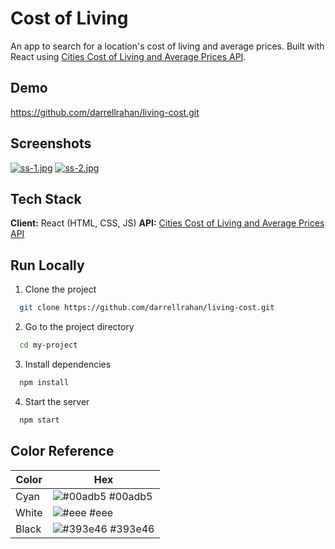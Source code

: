 # Cost of Living

An app to search for a location's cost of living and average prices. Built with React using [Cities Cost of Living and Average Prices API](https://rapidapi.com/zyla-labs-zyla-labs-default/api/cities-cost-of-living-and-average-prices-api).

## Demo

https://github.com/darrellrahan/living-cost.git

## Screenshots

[![ss-1.jpg](https://i.postimg.cc/7YT479CX/ss-1.jpg)](https://postimg.cc/tYy8GhNV)
[![ss-2.jpg](https://i.postimg.cc/DyVvxR3R/ss-2.jpg)](https://postimg.cc/s1cCX6XJ)

## Tech Stack

**Client:** React (HTML, CSS, JS)
**API:** [Cities Cost of Living and Average Prices API](https://rapidapi.com/zyla-labs-zyla-labs-default/api/cities-cost-of-living-and-average-prices-api)

## Run Locally

1. Clone the project

```bash
  git clone https://github.com/darrellrahan/living-cost.git
```

2. Go to the project directory

```bash
  cd my-project
```

3. Install dependencies

```bash
  npm install
```

4. Start the server

```bash
  npm start
```

## Color Reference

| Color | Hex                                                              |
| ----- | ---------------------------------------------------------------- |
| Cyan  | ![#00adb5](https://via.placeholder.com/10/00adb5?text=+) #00adb5 |
| White | ![#eee](https://via.placeholder.com/10/eeeeee?text=+) #eee       |
| Black | ![#393e46](https://via.placeholder.com/10/393e46?text=+) #393e46 |
